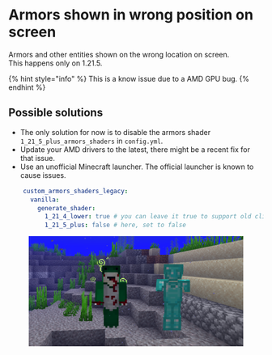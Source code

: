 # Armors shown in wrong position on screen

Armors and other entities shown on the wrong location on screen.\
This happens only on 1.21.5.

{% hint style="info" %}
This is a know issue due to a AMD GPU bug.
{% endhint %}

## Possible solutions

* The only solution for now is to disable the armors shader `1_21_5_plus_armors_shaders` in `config.yml`.
* Update your AMD drivers to the latest, there might be a recent fix for that issue.
* Use an unofficial Minecraft launcher. The official launcher is known to cause issues.

```yaml
    custom_armors_shaders_legacy:
      vanilla:
        generate_shader:
          1_21_4_lower: true # you can leave it true to support old clients
          1_21_5_plus: false # here, set to false
```

<figure><img src="../.gitbook/assets/image (248).png" alt=""><figcaption></figcaption></figure>
